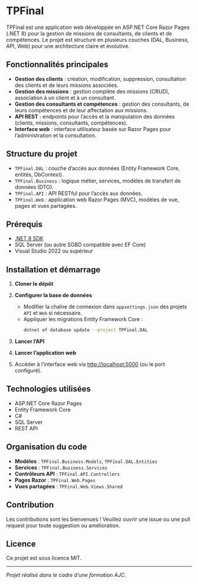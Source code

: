 # TPFinal

TPFinal est une application web développée en ASP.NET Core Razor Pages (.NET 8) pour la gestion de missions de consultants, de clients et de compétences. Le projet est structuré en plusieurs couches (DAL, Business, API, Web) pour une architecture claire et évolutive.

## Fonctionnalités principales

- **Gestion des clients** : création, modification, suppression, consultation des clients et de leurs missions associées.
- **Gestion des missions** : gestion complète des missions (CRUD), association à un client et à un consultant.
- **Gestion des consultants et compétences** : gestion des consultants, de leurs compétences et de leur affectation aux missions.
- **API REST** : endpoints pour l’accès et la manipulation des données (clients, missions, consultants, compétences).
- **Interface web** : interface utilisateur basée sur Razor Pages pour l’administration et la consultation.

## Structure du projet

- `TPFinal.DAL` : couche d’accès aux données (Entity Framework Core, entités, DbContext).
- `TPFinal.Business` : logique métier, services, modèles de transfert de données (DTO).
- `TPFinal.API` : API RESTful pour l’accès aux données.
- `TPFinal.Web` : application web Razor Pages (MVC), modèles de vue, pages et vues partagées.

## Prérequis

- [.NET 8 SDK](https://dotnet.microsoft.com/download/dotnet/8.0)
- SQL Server (ou autre SGBD compatible avec EF Core)
- Visual Studio 2022 ou supérieur

## Installation et démarrage

1. **Cloner le dépôt**
   
2. **Configurer la base de données**
   - Modifier la chaîne de connexion dans `appsettings.json` des projets `API` et `Web` si nécessaire.
   - Appliquer les migrations Entity Framework Core :
     ```bash
     dotnet ef database update --project TPFinal.DAL
     ```

3. **Lancer l’API**

4. **Lancer l’application web**

5. Accéder à l’interface web via [http://localhost:5000](http://localhost:5000) (ou le port configuré).

## Technologies utilisées

- ASP.NET Core Razor Pages
- Entity Framework Core
- C#
- SQL Server
- REST API

## Organisation du code

- **Modèles** : `TPFinal.Business.Models`, `TPFinal.DAL.Entities`
- **Services** : `TPFinal.Business.Services`
- **Contrôleurs API** : `TPFinal.API.Controllers`
- **Pages Razor** : `TPFinal.Web.Pages`
- **Vues partagées** : `TPFinal.Web.Views.Shared`

## Contribution

Les contributions sont les bienvenues ! Veuillez ouvrir une issue ou une pull request pour toute suggestion ou amélioration.

## Licence

Ce projet est sous licence MIT.

---

*Projet réalisé dans le cadre d’une formation AJC.*
